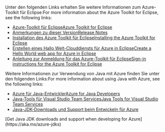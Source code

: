 <span data-ttu-id="4af47-101">Unter den folgenden Links erhalten Sie weitere Informationen zum Azure-Toolkit für Eclipse:</span><span class="sxs-lookup"><span data-stu-id="4af47-101">For more information about the Azure Toolkit for Eclipse, see the following links:</span></span> 

* [<span data-ttu-id="4af47-102">Azure-Toolkit für Eclipse</span><span class="sxs-lookup"><span data-stu-id="4af47-102">Azure Toolkit for Eclipse</span></span>](../eclipse/azure-toolkit-for-eclipse.md) 
* [<span data-ttu-id="4af47-103">Anmerkungen zu dieser Version</span><span class="sxs-lookup"><span data-stu-id="4af47-103">Release Notes</span></span>](https://github.com/Microsoft/azure-tools-for-java/releases) 
* [<span data-ttu-id="4af47-104">Installation des Azure Toolkit für Eclipse</span><span class="sxs-lookup"><span data-stu-id="4af47-104">Installing the Azure Toolkit for Eclipse</span></span>](../eclipse/azure-toolkit-for-eclipse-installation.md) 
* [<span data-ttu-id="4af47-105">Erstellen eines Hallo Welt-Clouddiensts für Azure in Eclipse</span><span class="sxs-lookup"><span data-stu-id="4af47-105">Create a Hello World web app for Azure in Eclipse</span></span>](../eclipse/azure-toolkit-for-eclipse-create-hello-world-web-app.md) 
* [<span data-ttu-id="4af47-106">Anleitung zur Anmeldung für das Azure-Toolkit für Eclipse</span><span class="sxs-lookup"><span data-stu-id="4af47-106">Sign-in instructions for the Azure Toolkit for Eclipse</span></span>](../eclipse/azure-toolkit-for-eclipse-sign-in-instructions.md) 

<span data-ttu-id="4af47-107">Weitere Informationen zur Verwendung von Java mit Azure finden Sie unter den folgenden Links:</span><span class="sxs-lookup"><span data-stu-id="4af47-107">For more information about using Java with Azure, see the following links:</span></span> 

* [<span data-ttu-id="4af47-108">Azure für Java-Entwickler</span><span class="sxs-lookup"><span data-stu-id="4af47-108">Azure for Java Developers</span></span>](https://docs.microsoft.com/java/azure/) 
* [<span data-ttu-id="4af47-109">Java-Tools für Visual Studio Team Services</span><span class="sxs-lookup"><span data-stu-id="4af47-109">Java Tools for Visual Studio Team Services</span></span>](/azure/devops/java/)
* <span data-ttu-id="4af47-110">[Java-JDK-Downloads und Support beim Entwickeln für Azure](https://aka.ms/azure-jdks)
<!-- TODO: Add URLs for Java in VSCode here --></span><span class="sxs-lookup"><span data-stu-id="4af47-110">[Get Java JDK downloads and support when developing for Azure](https://aka.ms/azure-jdks)
<!-- TODO: Add URLs for Java in VSCode here --></span></span> 
